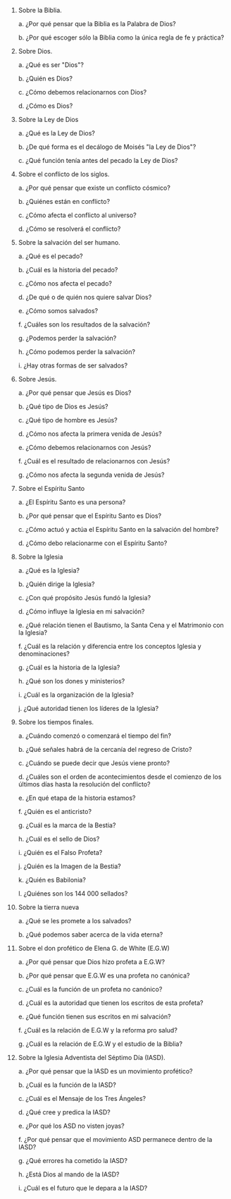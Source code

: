1.  Sobre la Biblia.

    a.  ¿Por qué pensar que la Biblia es la Palabra de Dios?

    b.  ¿Por qué escoger sólo la Biblia como la única regla de fe y
        práctica?

2.  Sobre Dios.

    a.  ¿Qué es ser "Dios"?

    b.  ¿Quién es Dios?

    c.  ¿Cómo debemos relacionarnos con Dios?

    d.  ¿Cómo es Dios?

3.  Sobre la Ley de Dios

    a.  ¿Qué es la Ley de Dios?

    b.  ¿De qué forma es el decálogo de Moisés "la Ley de Dios"?

    c.  ¿Qué función tenía antes del pecado la Ley de Dios?

4.  Sobre el conflicto de los siglos.

    a.  ¿Por qué pensar que existe un conflicto cósmico?

    b.  ¿Quiénes están en conflicto?

    c.  ¿Cómo afecta el conflicto al universo?

    d.  ¿Cómo se resolverá el conflicto?

5.  Sobre la salvación del ser humano.

    a.  ¿Qué es el pecado?

    b.  ¿Cuál es la historia del pecado?

    c.  ¿Cómo nos afecta el pecado?

    d.  ¿De qué o de quién nos quiere salvar Dios?

    e.  ¿Cómo somos salvados?

    f.  ¿Cuáles son los resultados de la salvación?

    g.  ¿Podemos perder la salvación?

    h.  ¿Cómo podemos perder la salvación?

    i.  ¿Hay otras formas de ser salvados?

6.  Sobre Jesús.

    a.  ¿Por qué pensar que Jesús es Dios?

    b.  ¿Qué tipo de Dios es Jesús?

    c.  ¿Qué tipo de hombre es Jesús?

    d.  ¿Cómo nos afecta la primera venida de Jesús?

    e.  ¿Cómo debemos relacionarnos con Jesús?

    f.  ¿Cuál es el resultado de relacionarnos con Jesús?

    g.  ¿Cómo nos afecta la segunda venida de Jesús?

7.  Sobre el Espíritu Santo

    a.  ¿El Espíritu Santo es una persona?

    b.  ¿Por qué pensar que el Espíritu Santo es Dios?

    c.  ¿Cómo actuó y actúa el Espíritu Santo en la salvación del
        hombre?

    d.  ¿Cómo debo relacionarme con el Espíritu Santo?

8.  Sobre la Iglesia

    a.  ¿Qué es la Iglesia?

    b.  ¿Quién dirige la Iglesia?

    c.  ¿Con qué propósito Jesús fundó la Iglesia?

    d.  ¿Cómo influye la Iglesia en mi salvación?

    e.  ¿Qué relación tienen el Bautismo, la Santa Cena y el Matrimonio
        con la Iglesia?

    f.  ¿Cuál es la relación y diferencia entre los conceptos Iglesia y
        denominaciones?

    g.  ¿Cuál es la historia de la Iglesia?

    h.  ¿Qué son los dones y ministerios?

    i.  ¿Cuál es la organización de la Iglesia?

    j.  ¿Qué autoridad tienen los líderes de la Iglesia?

9.  Sobre los tiempos finales.

    a.  ¿Cuándo comenzó o comenzará el tiempo del fin?

    b.  ¿Qué señales habrá de la cercanía del regreso de Cristo?

    c.  ¿Cuándo se puede decir que Jesús viene pronto?

    d.  ¿Cuáles son el orden de acontecimientos desde el comienzo de los
        últimos días hasta la resolución del conflicto?

    e.  ¿En qué etapa de la historia estamos?

    f.  ¿Quién es el anticristo?

    g.  ¿Cuál es la marca de la Bestia?

    h.  ¿Cuál es el sello de Dios?

    i.  ¿Quién es el Falso Profeta?

    j.  ¿Quién es la Imagen de la Bestia?

    k.  ¿Quién es Babilonia?

    l.  ¿Quiénes son los 144 000 sellados?

10. Sobre la tierra nueva

    a.  ¿Qué se les promete a los salvados?

    b.  ¿Qué podemos saber acerca de la vida eterna?

11. Sobre el don profético de Elena G. de White (E.G.W)

    a.  ¿Por qué pensar que Dios hizo profeta a E.G.W?

    b.  ¿Por qué pensar que E.G.W es una profeta no canónica?

    c.  ¿Cuál es la función de un profeta no canónico?

    d.  ¿Cuál es la autoridad que tienen los escritos de esta profeta?

    e.  ¿Qué función tienen sus escritos en mi salvación?

    f.  ¿Cuál es la relación de E.G.W y la reforma pro salud?

    g.  ¿Cuál es la relación de E.G.W y el estudio de la Biblia?

12. Sobre la Iglesia Adventista del Séptimo Día (IASD).

    a.  ¿Por qué pensar que la IASD es un movimiento profético?

    b.  ¿Cuál es la función de la IASD?

    c.  ¿Cuál es el Mensaje de los Tres Ángeles?

    d.  ¿Qué cree y predica la IASD?

    e.  ¿Por qué los ASD no visten joyas?

    f.  ¿Por qué pensar que el movimiento ASD permanece dentro de la
        IASD?

    g.  ¿Qué errores ha cometido la IASD?

    h.  ¿Está Dios al mando de la IASD?

    i.  ¿Cuál es el futuro que le depara a la IASD?
